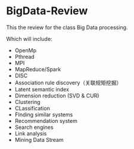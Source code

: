# BigData-Review
This the review for the class Big Data processing.

Which will include: 
- OpenMp
- Pthread
- MPI
- MapReduce/Spark
- DISC
- Association rule discovery（关联规矩挖掘）
- Latent semantic index
- Dimension reduction (SVD & CUR)
- Clustering
- CLassification
- FInding similar systems
- Recommendation system
- Search engines
- Link analysis
- Mining Data Stream
